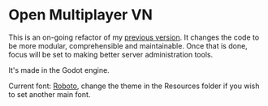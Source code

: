 # Open Multiplayer VN

This is an on-going refactor of my [previous version](https://gitlab.com/Yohaulticetl/open-multiplayer-vn). It changes the code to be more modular, comprehensible and maintainable. Once that is done, focus will be set to making better server administration tools.

It's made in the Godot engine.

Current font: [Roboto](https://fonts.google.com/specimen/Roboto), change the theme in the Resources folder if you wish to set another main font.
